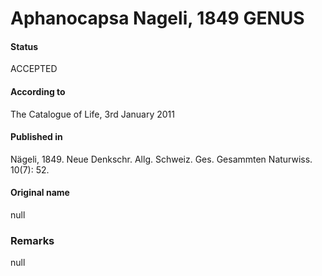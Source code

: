 # Aphanocapsa Nageli, 1849 GENUS

#### Status
ACCEPTED

#### According to
The Catalogue of Life, 3rd January 2011

#### Published in
Nägeli, 1849. Neue Denkschr. Allg. Schweiz. Ges. Gesammten Naturwiss. 10(7): 52.

#### Original name
null

### Remarks
null
